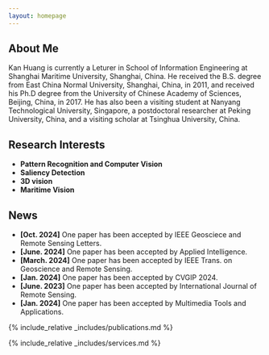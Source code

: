 ```yaml
---
layout: homepage
---
```


## About Me

Kan Huang is currently a Leturer in School of Information Engineering at Shanghai Maritime University, Shanghai, China. He received the B.S. degree from East China Normal University, Shanghai, China, in 2011, and received his Ph.D degree from the University of Chinese Academy of Sciences, Beijing, China, in 2017. He has also been a visiting student at Nanyang Technological University, Singapore, a postdoctoral researcher at Peking University, China, and a visiting scholar at Tsinghua University, China.

## Research Interests

- **Pattern Recognition and Computer Vision**
- **Saliency Detection**
- **3D vision**
- **Maritime Vision**

## News

- **[Oct. 2024]** One paper has been accepted by IEEE Geosciece and Remote Sensing Letters.
- **[June. 2024]** One paper has been accepted by Applied Intelligence.
- **[March. 2024]** One paper has been accepted by IEEE Trans. on Geoscience and Remote Sensing.
- **[Jan. 2024]** One paper has been accepted by CVGIP 2024.
- **[June. 2023]** One paper has been accepted by International Journal of Remote Sensing.
- **[Jan. 2024]** One paper has been accepted by Multimedia Tools and Applications.

{% include_relative _includes/publications.md %}

{% include_relative _includes/services.md %}
